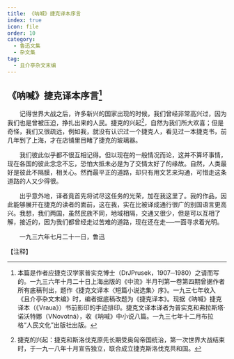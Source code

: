 ```yaml
---
title: 《呐喊》捷克译本序言
index: true
icon: file
order: 10
category:
  - 鲁迅文集
  - 杂文集
tag:  
  - 且介亭杂文末编
---
```


## 《呐喊》捷克译本序言[^①]

　　记得世界大战之后，许多新兴的国家出现的时候，我们曾经非常高兴过，因为我们也是曾被压迫，挣扎出来的人民。捷克的兴起[^②]，自然为我们所大欢喜；但是奇怪，我们又很疏远，例如我，就没有认识过一个捷克人，看见过一本捷克书，前几年到了上海，才在店铺里目睹了捷克的玻璃器。

　　我们彼此似乎都不很互相记得。但以现在的一般情况而论，这并不算坏事情，现在各国的彼此念念不忘，恐怕大抵未必是为了交情太好了的缘故。自然，人类最好是彼此不隔膜，相关心。然而最平正的道路，却只有用文艺来沟通，可惜走这条道路的人又少得很。

　　出乎意外地，译者竟首先将试尽这任务的光荣，加在我这里了。我的作品，因此能够展开在捷克的读者的面前，这在我，实在比被译成通行很广的别国语言更高兴。我想，我们两国，虽然民族不同，地域相隔，交通又很少，但是可以互相了解，接近的，因为我们都曾经走过苦难的道路，现在还在走──一面寻求着光明。

　　一九三六年七月二十一日，鲁迅

【注释】

[^①]:本篇是作者应捷克汉学家普实克博士（DrJPrusek，1907─1980）之请而写的。一九三六年十月二十日上海出版的《中流》半月刊第一卷第四期曾据作者所有底稿刊出，题作《捷克文译本〈短篇小说选集〉序》。一九三七年收入《且介亭杂文末编》时，编者据底稿改题为《捷克译本》。现据《呐喊》捷克译本（《Vraua》）书前影印的手迹排印。捷克文译本译者为普实克和弗拉斯塔·诺沃特娜（VNovotná），收《呐喊》中小说八篇。一九三七年十二月布拉格“人民文化”出版社出版。

[^②]:捷克的兴起：捷克和斯洛伐克原先长期受奥匈帝国统治，第一次世界大战结束时，于一九一八年十月宣告独立，联合成立捷克斯洛伐克共和国。
